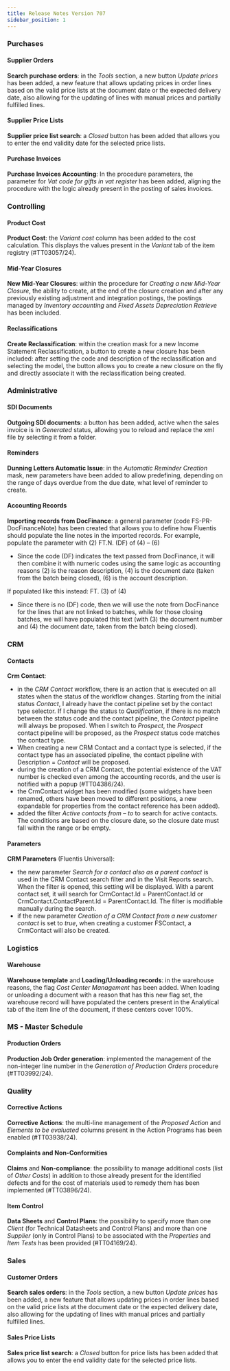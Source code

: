 ```yaml
---
title: Release Notes Version 707 
sidebar_position: 1
---
```


### Purchases 

#### Supplier Orders 
**Search purchase orders**: in the *Tools* section, a new button *Update prices* has been added, a new feature that allows updating prices in order lines based on the valid price lists at the document date or the expected delivery date, also allowing for the updating of lines with manual prices and partially fulfilled lines.

#### Supplier Price Lists 

**Supplier price list search**: a *Closed* button has been added that allows you to enter the end validity date for the selected price lists.

#### Purchase Invoices 
 
**Purchase Invoices Accounting**: In the procedure parameters, the parameter for *Vat code for gifts in vat register* has been added, aligning the procedure with the logic already present in the posting of sales invoices.

### Controlling 

#### Product Cost 

**Product Cost**: the *Variant cost* column has been added to the cost calculation. This displays the values present in the *Variant* tab of the item registry (#TT03057/24).
 
#### Mid-Year Closures

**New Mid-Year Closures**: within the procedure for *Creating a new Mid-Year Closure*, the ability to create, at the end of the closure creation and after any previously existing adjustment and integration postings, the postings managed by *Inventory accounting* and *Fixed Assets Depreciation Retrieve* has been included.

#### Reclassifications 
 
**Create Reclassification**: within the creation mask for a new Income Statement Reclassification, a button to create a new closure has been included: after setting the code and description of the reclassification and selecting the model, the button allows you to create a new closure on the fly and directly associate it with the reclassification being created.

### Administrative 

#### SDI Documents 

**Outgoing SDI documents**: a button has been added, active when the sales invoice is in *Generated* status, allowing you to reload and replace the xml file by selecting it from a folder.

#### Reminders

**Dunning Letters Automatic Issue**: in the *Automatic Reminder Creation* mask, new parameters have been added to allow predefining, depending on the range of days overdue from the due date, what level of reminder to create.

#### Accounting Records 

**Importing records from DocFinance**: a general parameter (code FS-PR-DocFinanceNote) has been created that allows you to define how Fluentis should populate the line notes in the imported records. 
For example, populate the parameter with
(2) FT.N. (DF) of (4) – (6)
- Since the code (DF) indicates the text passed from DocFinance, it will then combine it with numeric codes using the same logic as accounting reasons (2) is the reason description, (4) is the document date (taken from the batch being closed), (6) is the account description.
 
If populated like this instead:
FT. (3) of (4)
- Since there is no (DF) code, then we will use the note from DocFinance for the lines that are not linked to batches, while for those closing batches, we will have populated this text (with (3) the document number and (4) the document date, taken from the batch being closed).

### CRM

#### Contacts 

**Crm Contact**:
- in the *CRM Contact* workflow, there is an action that is executed on all states when the status of the workflow changes. Starting from the initial status *Contact*, I already have the contact pipeline set by the contact type selector. If I change the status to *Qualification*, if there is no match between the status code and the contact pipeline, the *Contact* pipeline will always be proposed. When I switch to *Prospect*, the *Prospect* contact pipeline will be proposed, as the *Prospect* status code matches the contact type.  
- When creating a new CRM Contact and a contact type is selected, if the contact type has an associated pipeline, the contact pipeline with Description = *Contact* will be proposed.    
- during the creation of a CRM Contact, the potential existence of the VAT number is checked even among the accounting records, and the user is notified with a popup (#TT04386/24).   
- the CrmContact widget has been modified (some widgets have been renamed, others have been moved to different positions, a new expandable for properties from the contact reference has been added).
- added the filter *Active contacts from – to* to search for active contacts. The conditions are based on the closure date, so the closure date must fall within the range or be empty.

#### Parameters   

**CRM Parameters** (Fluentis Universal):  
- the new parameter *Search for a contact also as a parent contact* is used in the CRM Contact search filter and in the Visit Reports search. When the filter is opened, this setting will be displayed. With a parent contact set, it will search for CrmContact.Id = ParentContact.Id or CrmContact.ContactParent.Id = ParentContact.Id. The filter is modifiable manually during the search.  
- if the new parameter *Creation of a CRM Contact from a new customer contact* is set to *true*, when creating a customer FSContact, a CrmContact will also be created.

### Logistics

#### Warehouse 

**Warehouse template** and **Loading/Unloading records**: in the warehouse reasons, the flag *Cost Center Management* has been added. When loading or unloading a document with a reason that has this new flag set, the warehouse record will have populated the centers present in the Analytical tab of the item line of the document, if these centers cover 100%.

### MS - Master Schedule  

#### Production Orders 

**Production Job Order generation**: implemented the management of the non-integer line number in the *Generation of Production Orders* procedure (#TT03992/24).

### Quality 

#### Corrective Actions 

**Corrective Actions**: the multi-line management of the *Proposed Action* and *Elements to be evaluated* columns present in the Action Programs has been enabled (#TT03938/24).

#### Complaints and Non-Conformities

**Claims** and **Non-compliance**: the possibility to manage additional costs (list of *Other Costs*) in addition to those already present for the identified defects and for the cost of materials used to remedy them has been implemented (#TT03896/24).
 
#### Item Control

**Data Sheets** and **Control Plans**: the possibility to specify more than one *Client* (for Technical Datasheets and Control Plans) and more than one *Supplier* (only in Control Plans) to be associated with the *Properties* and *Item Tests* has been provided (#TT04169/24).

### Sales 
 
#### Customer Orders 

**Search sales orders**: in the *Tools* section, a new button *Update prices* has been added, a new feature that allows updating prices in order lines based on the valid price lists at the document date or the expected delivery date, also allowing for the updating of lines with manual prices and partially fulfilled lines.

#### Sales Price Lists

**Sales price list search**: a *Closed* button for price lists has been added that allows you to enter the end validity date for the selected price lists.